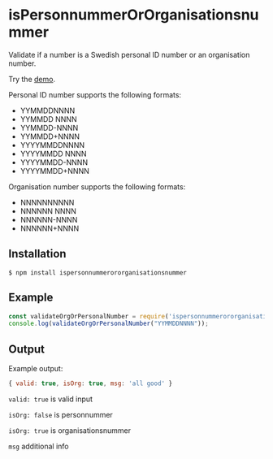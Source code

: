 # isPersonnummerOrOrganisationsnummer

Validate if a number is a Swedish personal ID number or an organisation number.

Try the [demo](https://gavs.github.io/isPersonnummerOrOrganisationsnummer/).

Personal ID number supports the following formats:
* YYMMDDNNNN
* YYMMDD NNNN
* YYMMDD-NNNN
* YYMMDD+NNNN
* YYYYMMDDNNNN
* YYYYMMDD NNNN
* YYYYMMDD-NNNN
* YYYYMMDD+NNNN

Organisation number supports the following formats:
* NNNNNNNNNN
* NNNNNN NNNN
* NNNNNN-NNNN
* NNNNNN+NNNN

## Installation
```
$ npm install ispersonnummerororganisationsnummer
```

## Example
```js
const validateOrgOrPersonalNumber = require('ispersonnummerororganisationsnummer');
console.log(validateOrgOrPersonalNumber("YYMMDDNNNN"));
```

## Output

Example output:

```js
{ valid: true, isOrg: true, msg: 'all good' }
```

`valid: true` is valid input

`isOrg: false` is personnummer

`isOrg: true` is organisationsnummer

`msg` additional info
